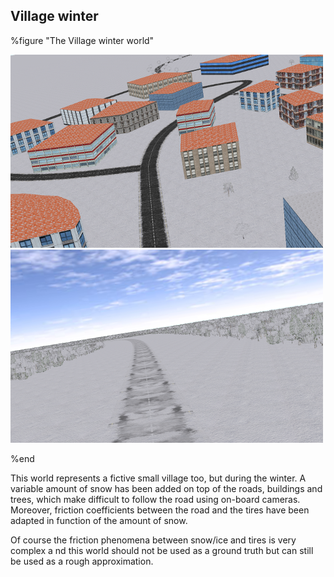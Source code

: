 ## Village winter

%figure "The Village winter world"

![winter1.png](images/winter1.png)
![winter2.png](images/winter2.png)

%end

This world represents a fictive small village too, but during the winter. A
variable amount of snow has been added on top of the roads, buildings and trees,
which make difficult to follow the road using on-board cameras. Moreover,
friction coefficients between the road and the tires have been adapted in
function of the amount of snow.

Of course the friction phenomena between snow/ice and tires is very complex a nd
this world should not be used as a ground truth but can still be used as a rough
approximation.

